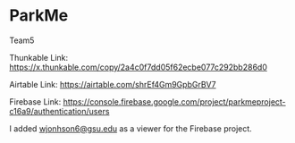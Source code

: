 # ParkMe
Team5

Thunkable Link:
https://x.thunkable.com/copy/2a4c0f7dd05f62ecbe077c292bb286d0

Airtable Link:
https://airtable.com/shrEf4Gm9GpbGrBV7

Firebase Link:
https://console.firebase.google.com/project/parkmeproject-c16a9/authentication/users

I added wjonhson6@gsu.edu as a viewer for the Firebase project.
